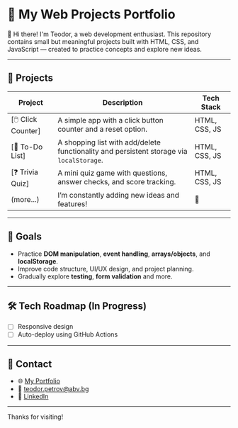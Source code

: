 # 🧠 My Web Projects Portfolio

👋 Hi there! I'm Teodor, a web development enthusiast. This repository contains small but meaningful projects built with HTML, CSS, and JavaScript — created to practice concepts and explore new ideas.

---

## 🚀 Projects

| Project | Description | Tech Stack |
|--------|-------------|------------|
| [🖱️ Click Counter] | A simple app with a click button counter and a reset option. | HTML, CSS, JS |
| [📝 To-Do List] | A shopping list with add/delete functionality and persistent storage via `localStorage`. | HTML, CSS, JS |
| [❓ Trivia Quiz] | A mini quiz game with questions, answer checks, and score tracking. | HTML, CSS, JS |
| (more...) | I’m constantly adding new ideas and features! | 🚧 |

---

## 📌 Goals

- Practice **DOM manipulation**, **event handling**, **arrays/objects**, and **localStorage**.
- Improve code structure, UI/UX design, and project planning.
- Gradually explore **testing**, **form validation** and more.

---

## 🛠️ Tech Roadmap (In Progress)

- [ ] Responsive design
- [ ] Auto-deploy using GitHub Actions

---

## 📩 Contact

- 🌐 [My Portfolio](https://tedkatapetrov1.github.io/Portfolio2/)
- 📧 teodor.petrov@abv.bg
- 💼 [LinkedIn](https://www.linkedin.com/in/tedkatapetrov1/)

---

Thanks for visiting!